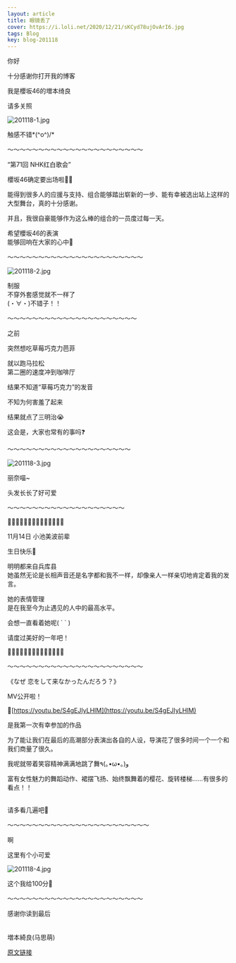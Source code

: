```yaml
---
layout: article
title: 眼镜丢了
cover: https://i.loli.net/2020/12/21/sKCyd78ujOvArI6.jpg
tags: Blog
key: blog-201118
---
```


你好

十分感谢你打开我的博客


我是櫻坂46的増本绮良

请多关照

![201118-1.jpg](https://i.loli.net/2020/12/21/sKCyd78ujOvArI6.jpg)

触感不错*(^o^)/*
<!--more-->

〜〜〜〜〜〜〜〜〜〜〜〜〜〜〜〜〜〜〜〜〜〜

“第71回 NHK红白歌会”

櫻坂46确定要出场啦❁⃘

能得到很多人的应援与支持、组合能够踏出崭新的一步、能有幸被选出站上这样的大型舞台，真的十分感谢。

并且，我很自豪能够作为这么棒的组合的一员度过每一天。



希望櫻坂46的表演<br/>
能够回响在大家的心中🌸




〜〜〜〜〜〜〜〜〜〜〜〜〜〜〜〜〜〜〜〜〜〜

![201118-2.jpg](https://i.loli.net/2020/12/21/aLwAyhmMg6Tvzxr.jpg)

制服<br/>
不穿外套感觉就不一样了<br/>
(・∀・)不错子！！

〜〜〜〜〜〜〜〜〜〜〜〜〜〜〜〜〜〜〜〜〜

之前

突然想吃草莓巧克力芭菲

就以跑马拉松<br/>
第二圈的速度冲到咖啡厅


结果不知道“草莓巧克力”的发音

不知为何害羞了起来

结果就点了三明治😭

这会是，大家也常有的事吗❓


〜〜〜〜〜〜〜〜〜〜〜〜〜〜〜〜〜〜〜〜

![201118-3.jpg](https://i.loli.net/2020/12/21/GWvFEUh2LwNdXso.jpg)

丽奈喵~

头发长长了好可爱

〜〜〜〜〜〜〜〜〜〜〜〜〜〜〜〜〜〜〜

🐧🎂🐧🎂🐧🎂🐧🎂🐧🎂🐧🎂🐧🎂

11月14日 小池美波前辈

生日快乐🎂

明明都来自兵库县<br/>
她虽然无论是长相声音还是名字都和我不一样，却像亲人一样亲切地肯定着我的发言。


她的表情管理<br/>
是在我至今为止遇见的人中的最高水平。

会想一直看着她呢( ´ ` )

请度过美好的一年吧！

🎂🐧🎂🐧🎂🐧🎂🐧🎂🐧🎂🐧🎂🐧

〜〜〜〜〜〜〜〜〜〜〜〜〜〜〜〜〜〜〜〜〜〜

《なぜ 恋をして来なかったんだろう？》

MV公开啦！
      
🎉[https://youtu.be/S4gEJIyLHlM](https://youtu.be/S4gEJIyLHlM)


是我第一次有幸参加的作品


为了能让我们在最后的高潮部分表演出各自的人设，导演花了很多时间一个一个和我们商量了很久。


我呢就带着笑容精神满满地跳了舞٩(｡•ω•｡)و

富有女性魅力的舞蹈动作、裙摆飞扬、始终飘舞着的樱花、旋转楼梯……有很多的看点！！
<br/><br/>

请多看几遍吧👀

〜〜〜〜〜〜〜〜〜〜〜〜〜〜〜〜〜〜〜〜〜〜〜

啊

这里有个小可爱

![201118-4.jpg](https://i.loli.net/2020/12/21/C31FbVm48kLlYXp.jpg)

这个我给100分💯

〜〜〜〜〜〜〜〜〜〜〜〜〜〜〜〜〜〜〜〜〜〜


感谢你读到最后
<br/><br/><br/>
増本綺良(马思萌)

[原文链接](https://sakurazaka46.com/s/s46/diary/detail/36576?cd=blog)